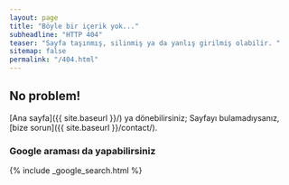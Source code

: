 ```yaml
---
layout: page
title: "Böyle bir içerik yok..."
subheadline: "HTTP 404"
teaser: "Sayfa taşınmış, silinmiş ya da yanlış girilmiş olabilir. "
sitemap: false
permalink: "/404.html"
---
```

## No problem!

[Ana sayfa]({{ site.baseurl }}/) ya dönebilirsiniz;
Sayfayı bulamadıysanız, [bize sorun]({{ site.baseurl }}/contact/).

### Google araması da yapabilirsiniz

{% include _google_search.html %}
